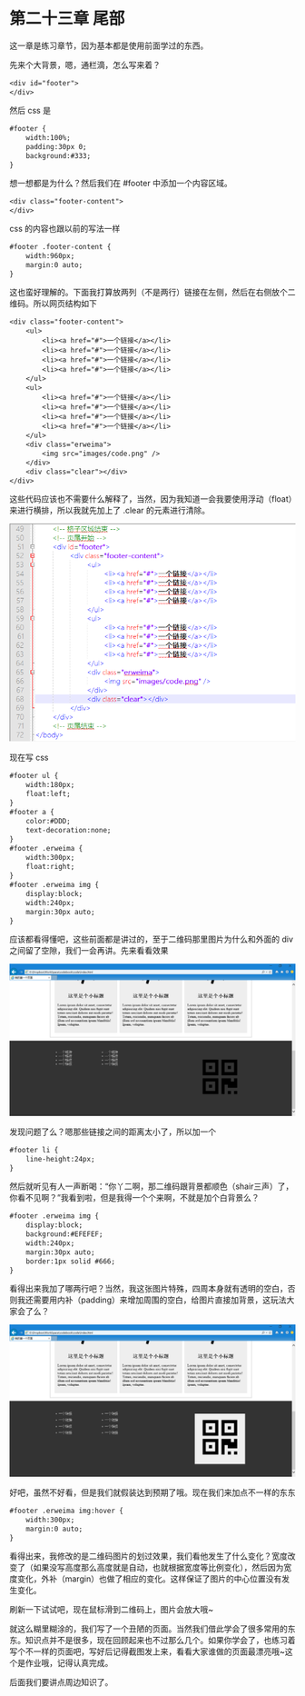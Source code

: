 第二十三章 尾部
===

这一章是练习章节，因为基本都是使用前面学过的东西。

先来个大背景，嗯，通栏滴，怎么写来着？

	<div id="footer">
	</div>

然后 css 是

	#footer {
		width:100%;
		padding:30px 0;
		background:#333;
	}

想一想都是为什么？然后我们在 #footer 中添加一个内容区域。

	<div class="footer-content">
	</div>

css 的内容也跟以前的写法一样

	#footer .footer-content {
		width:960px;
		margin:0 auto;
	}

这也蛮好理解的。下面我打算放两列（不是两行）链接在左侧，然后在右侧放个二维码。所以网页结构如下

	<div class="footer-content">
		<ul>
			<li><a href="#">一个链接</a></li>
			<li><a href="#">一个链接</a></li>
			<li><a href="#">一个链接</a></li>
			<li><a href="#">一个链接</a></li>
		</ul>
		<ul>
			<li><a href="#">一个链接</a></li>
			<li><a href="#">一个链接</a></li>
			<li><a href="#">一个链接</a></li>
			<li><a href="#">一个链接</a></li>
		</ul>
		<div class="erweima">
			<img src="images/code.png" />
		</div>
		<div class="clear"></div>
	</div>

这些代码应该也不需要什么解释了，当然，因为我知道一会我要使用浮动（float）来进行横排，所以我就先加上了 .clear 的元素进行清除。

![图23-1](images/23-1.png)

现在写 css

	#footer ul {
		width:180px;
		float:left;
	}
	#footer a {
		color:#DDD;
		text-decoration:none;
	}
	#footer .erweima {
		width:300px;
		float:right;
	}
	#footer .erweima img {
		display:block;
		width:240px;
		margin:30px auto;
	}

应该都看得懂吧，这些前面都是讲过的，至于二维码那里图片为什么和外面的 div 之间留了空隙，我们一会再讲。先来看看效果

![图23-2](images/23-2.png)

发现问题了么？嗯那些链接之间的距离太小了，所以加一个

	#footer li {
		line-height:24px;
	}

然后就听见有人一声断喝：“你丫二啊，那二维码跟背景都顺色（shair三声）了，你看不见啊？”我看到啦，但是我得一个个来啊，不就是加个白背景么？

	#footer .erweima img {
		display:block;
		background:#EFEFEF;
		width:240px;
		margin:30px auto;
		border:1px solid #666;
	}

看得出来我加了哪两行吧？当然，我这张图片特殊，四周本身就有透明的空白，否则我还需要用内补（padding）来增加周围的空白，给图片直接加背景，这玩法大家会了么？

![图23-3](images/23-3.png)

好吧，虽然不好看，但是我们就假装达到预期了哦。现在我们来加点不一样的东东

	#footer .erweima img:hover {
		width:300px;
		margin:0 auto;
	}

看得出来，我修改的是二维码图片的划过效果，我们看他发生了什么变化？宽度改变了（如果没写高度那么高度就是自动，也就根据宽度等比例变化），然后因为宽度变化，外补（margin）也做了相应的变化。这样保证了图片的中心位置没有发生变化。

刷新一下试试吧，现在鼠标滑到二维码上，图片会放大哦~

就这么糊里糊涂的，我们写了一个丑陋的页面。当然我们借此学会了很多常用的东东。知识点并不是很多，现在回顾起来也不过那么几个。如果你学会了，也练习着写个不一样的页面吧，写好后记得截图发上来，看看大家谁做的页面最漂亮哦~这个是作业哦，记得认真完成。

后面我们要讲点周边知识了。